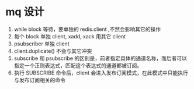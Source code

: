 # mq 设计

1. while block 等待，要单独的 redis.client ,不然会影响其它的操作
2. 每个 block 单独 client, xadd, xack 用其它 client
3. psubscriber 单独 client
4. client.duplicate() 不会与其它冲突
5. subscribe 和 psubscribe 的区别是，前者指定具体的通道名称，而后者可以指定一个正则表达式，匹配这个表达式的通道都被订阅。
6. 执行 SUBSCRIBE 命令后，client 会进入发布订阅模式，在此模式中只能执行与发布订阅相关的命令
